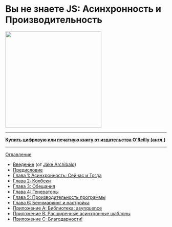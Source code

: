 # Вы не знаете JS: Асинхронность и Производительность

<img src="cover.jpg" width="300">

-----

**[Купить цифровую или печатную книгу от издательства O'Reilly (англ.)](http://shop.oreilly.com/product/0636920033752.do)**

-----

[Оглавление](toc.md)

* [Введение](foreword.md) (от [Jake Archibald](http://jakearchibald.com))
* [Предисловие](../preface.md)
* [Глава 1: Асинхронность: Сейчас и Тогда](ch1.md)
* [Глава 2: Колбеки](ch2.md)
* [Глава 3: Обещания](ch3.md)
* [Глава 4: Генераторы](ch4.md)
* [Глава 5: Производительность программы](ch5.md)
* [Глава 6: Бенчмаркинг и настройка](ch6.md)
* [Приложение A: Библиотека: asynquence](apA.md)
* [Приложение B: Расширенные асинхронные шаблоны](apB.md)
* [Приложение C: Благодарности!](apC.md)
